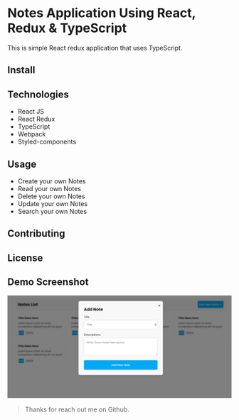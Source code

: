 # Notes Application Using React, Redux & TypeScript

This is simple React redux application that uses TypeScript.

## Install

## Technologies

- React JS
- React Redux
- TypeScript
- Webpack
- Styled-components

## Usage

- Create your own Notes
- Read your own Notes
- Delete your own Notes
- Update your own Notes
- Search your own Notes

## Contributing

## License

## Demo Screenshot

![previewImage](./preview.png)

> Thanks for reach out me on Github.
